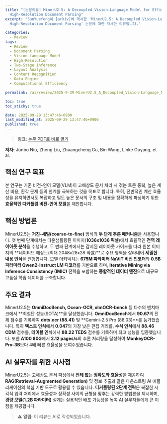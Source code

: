 ```yaml
---
title: "[논문리뷰] MinerU2.5: A Decoupled Vision-Language Model for Efficient
  High-Resolution Document Parsing"
excerpt: "SunYuefeng이 [arXiv]에 게시한 'MinerU2.5: A Decoupled Vision-Language Model for Efficient
  High-Resolution Document Parsing' 논문에 대한 자세한 리뷰입니다."

categories:
  - Review
tags:
  - Review
  - Document Parsing
  - Vision-Language Model
  - High-Resolution
  - Two-Stage Inference
  - Layout Analysis
  - Content Recognition
  - Data Engine
  - Computational Efficiency

permalink: /ai/review/2025-9-29-MinerU2.5_A_Decoupled_Vision-Language_Model_for_Efficient_High-Resolution_Document_Parsing/

toc: true
toc_sticky: true

date: 2025-09-29 13:47:46+0900
last_modified_at: 2025-09-29 13:47:46+0900
published: true
---
```

> **링크:** [논문 PDF로 바로 열기](https://arxiv.org/abs/2509.22186)

**저자:** Junbo Niu, Zheng Liu, Zhuangcheng Gu, Bin Wang, Linke Ouyang, et al.



## 핵심 연구 목표
본 연구는 기존 비전-언어 모델(VLM)이 고해상도 문서 처리 시 겪는 토큰 중복, 높은 계산 비용, 환각 문제 등의 한계를 극복하는 것을 목표로 합니다. 특히, 전반적인 계산 효율성을 유지하면서도 복잡하고 밀도 높은 문서의 구조 및 내용을 정확하게 파싱하기 위한 **효율적인 디커플링 비전-언어 모델**을 제안합니다.

## 핵심 방법론
MinerU2.5는 **거친-세밀(coarse-to-fine)** 방식의 **두 단계 추론 메커니즘**을 사용합니다. 첫 번째 단계에서는 다운샘플링된 이미지(**1036x1036 픽셀**)에서 효율적인 **전역 레이아웃 분석**을 수행하고, 두 번째 단계에서는 감지된 레이아웃 가이드를 따라 원본 이미지의 **네이티브 해상도(최대 2048x28x28 픽셀)**로 주요 영역을 잘라내어 **세밀한 내용 인식**을 진행합니다. 모델 아키텍처는 **675M 파라미터 NaViT 비전 인코더**와 **0.5B 파라미터 Qwen2-Instruct LM 디코더**를 기반으로 하며, **Iterative Mining via Inference Consistency (IMIC)** 전략을 포함하는 **종합적인 데이터 엔진**으로 대규모 고품질 학습 데이터를 구축합니다.

## 주요 결과
MinerU2.5는 **OmniDocBench, Ocean-OCR, olmOCR-bench** 등 다수의 벤치마크에서 **최첨단 성능(SOTA)**을 달성했습니다. **OmniDocBench**에서 **90.67**의 전체 점수를 기록하여 **dots.ocr (88.41)** 및 **Gemini-2.5 Pro (88.03)**를 능가했습니다. 특히 **텍스트 인식**에서 **0.047**의 가장 낮은 편집 거리를, **수식 인식**에서 **88.46 CDM** 점수를, **테이블 인식**에서 **88.22 TEDS** 점수를 기록하며 최고 성능을 입증했습니다. 또한 **A100 80G**에서 **2.12 pages/s**의 추론 처리량을 달성하여 **MonkeyOCR-Pro-3B**보다 4배 빠른 효율성을 보여주었습니다.

## AI 실무자를 위한 시사점
MinerU2.5는 고해상도 문서 파싱에서 **전례 없는 정확도와 효율성**을 제공하여 **RAG(Retrieval-Augmented Generation)** 및 정보 추출과 같은 다운스트림 AI 애플리케이션의 핵심 기반 도구로 활용될 수 있습니다. **디커플링된 2단계 전략**은 복잡한 시각적 입력 처리에서 효율성과 정확성 사이의 균형을 맞추는 강력한 방법론을 제시하며, **경량 모델(1.2B 파라미터)** 설계는 실용적인 배포 가능성을 높여 AI 실무자들에게 큰 이점을 제공합니다.

> ⚠️ **알림:** 이 리뷰는 AI로 작성되었습니다.